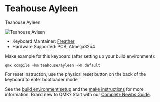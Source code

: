 # Teahouse Ayleen

Teahouse Ayleen

![Teahouse Ayleen](https://cdn.shopify.com/s/files/1/0578/4941/3805/products/Screenshot2022-12-21at1.26.07AM_1024x1024@2x.png?v=1671614827)


* Keyboard Maintainer: [Freather](https://github.com/CMMS-Freather)
* Hardware Supported: PCB, Atmega32u4

Make example for this keyboard (after setting up your build environment):

    qmk compile -km teahouse/ayleen -km default


For reset instruction, use the physical reset button on the back of the keyboard to enter bootloader mode

See the [build environment setup](https://docs.qmk.fm/#/getting_started_build_tools) and the [make instructions](https://docs.qmk.fm/#/getting_started_make_guide) for more information. Brand new to QMK? Start with our [Complete Newbs Guide](https://docs.qmk.fm/#/newbs).
